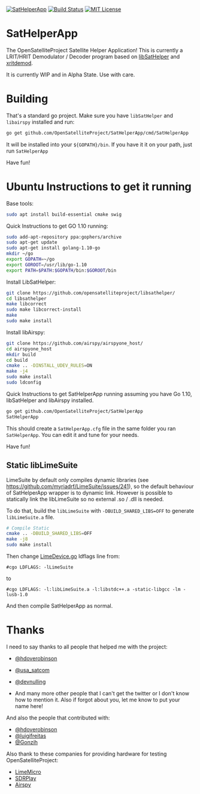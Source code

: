 [![SatHelperApp](https://snapcraft.io/sathelperapp/badge.svg)](https://snapcraft.io/sathelperapp) [![Build Status](https://api.travis-ci.org/opensatelliteproject/SatHelperApp.svg?branch=master)](https://travis-ci.org/opensatelliteproject/SatHelperApp) [![MIT License](https://img.shields.io/badge/license-MIT-blue.svg)](https://tldrlegal.com/license/mit-license)


SatHelperApp
============

The OpenSatelliteProject Satellite Helper Application! This is currently a LRIT/HRIT Demodulator / Decoder program based on [libSatHelper](https://github.com/opensatelliteproject/libsathelper/) and [xritdemod](https://github.com/opensatelliteproject/xritdemod).

It is currently WIP and in Alpha State. Use with care.


Building
========

That's a standard go project. Make sure you have `libSatHelper` and `libairspy` installed and run:

```bash
go get github.com/OpenSatelliteProject/SatHelperApp/cmd/SatHelperApp
```

It will be installed into your `${GOPATH}/bin`. If you have it it on your path, just run `SatHelperApp` 

Have fun!


Ubuntu Instructions to get it running
=====================================

Base tools:
```bash
sudo apt install build-essential cmake swig
```

Quick Instructions to get GO 1.10 running:

```bash
sudo add-apt-repository ppa:gophers/archive
sudo apt-get update
sudo apt-get install golang-1.10-go
mkdir ~/go
export GOPATH=~/go
export GOROOT=/usr/lib/go-1.10
export PATH=$PATH:$GOPATH/bin:$GOROOT/bin
```

Install LibSatHelper:
```bash
git clone https://github.com/opensatelliteproject/libsathelper/
cd libsathelper
make libcorrect
sudo make libcorrect-install
make
sudo make install
```

Install libAirspy:
```bash
git clone https://github.com/airspy/airspyone_host/
cd airspyone_host
mkdir build
cd build
cmake .. -DINSTALL_UDEV_RULES=ON
make -j4
sudo make install
sudo ldconfig
```

Quick Instructions to get SatHelperApp running assuming you have Go 1.10, libSatHelper and libAirspy installed.
```bash
go get github.com/OpenSatelliteProject/SatHelperApp
SatHelperApp
```

This should create a `SatHelperApp.cfg` file in the same folder you ran `SatHelperApp`. You can edit it and tune for your needs.

Have fun!


## Static libLimeSuite

LimeSuite by default only compiles dynamic libraries (see https://github.com/myriadrf/LimeSuite/issues/241), so the default behaviour of SatHelperApp wrapper is to dynamic link. However is possible to statically link the libLimeSuite so no external .so / .dll is needed.

To do that, build the `libLimeSuite` with `-DBUILD_SHARED_LIBS=OFF` to generate `libLimeSuite.a` file.

```bash
# Compile Static
cmake .. -DBUILD_SHARED_LIBS=OFF
make -j8
sudo make install
```

Then change [LimeDevice.go](Frontend/LimeDevice/LimeDevice.go) ldflags line from:

```
#cgo LDFLAGS: -lLimeSuite
```

to

```
#cgo LDFLAGS: -l:libLimeSuite.a -l:libstdc++.a -static-libgcc -lm -lusb-1.0
```

And then compile SatHelperApp as normal.


Thanks
======

I need to say thanks to all people that helped me with the project:

- [@hdoverobinson](https://github.com/hdoverobinson)
- [@usa_satcom](https://twitter.com/usa_satcom)
- [@devnulling](https://twitter.com/devnulling/)

- And many more other people that I can't get the twitter or I don't know how to mention it. Also if forgot about you, let me know to put your name here!


And also the people that contributed with:

-   [@hdoverobinson](https://github.com/hdoverobinson)
-   [@luigifreitas](https://github.com/luigifreitas)
-   [@Gonzih](https://github.com/Gonzih)

Also thank to these companies for providing hardware for testing OpenSatelliteProject:

-   [LimeMicro](https://limemicro.com/)
-   [SDRPlay](https://www.sdrplay.com/)
-   [Airspy](https://airspy.com/)
